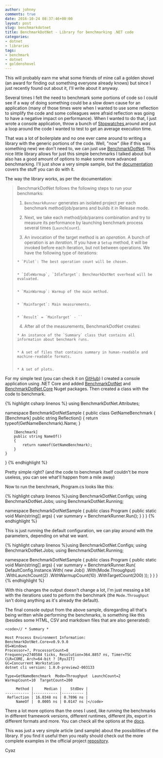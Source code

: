 ```yaml
---
author: johnny
comments: true
date: 2016-10-24 08:37:46+00:00
layout: post
slug: benchmarkdotnet
title: BenchmarkDotNet - Library for benchmarking .NET code
categories:
- dotnet
- libraries
tags:
- benchmark
- dotnet
- goldenshovel
---
```


This will probably earn me what some friends of mine call a golden shovel (an award for finding out something everyone already knows) but since I just recently found out about it, I'll write about it anyway.

Several times I felt the need to benchmark some portions of code so I could see if a way of doing something could be a slow down cause for an application (many of those times were when I wanted to use some reflection to simplify the code and some colleagues were afraid reflection was going to have a negative impact on performance). When I wanted to do that, I just wrote a console application, throw a bunch of [Stopwatches ](https://msdn.microsoft.com/en-us/library/system.diagnostics.stopwatch)around and put a loop around the code I wanted to test to get an average execution time.

That was a lot of boilerplate and no one ever came around to writing a library with the generic portions of the code. Well, "now" (like if this was something new) we don't need to, we can just use [BenchmarkDotNet](https://github.com/PerfDotNet/BenchmarkDotNet). This nice little library allows for just this simple benchmarks I talked about but also has a good amount of options to make some more advanced benchmarking. I'll just show a very simple sample, but the [documentation](https://perfdotnet.github.io/BenchmarkDotNet/) covers the stuff you can do with it.

The way the library works, as per the documentation:

> BenchmarkDotNet follows the following steps to run your benchmarks:
>
> 
> 
>	
>   1. `BenchmarkRunner` generates an isolated project per each benchmark method/job/params and builds it in Release mode.
> 
>	
>   2. Next, we take each method/job/params combination and try to measure its performance by launching benchmark process several times (`LaunchCount`).
> 
>
>   3. An invocation of the target method is an _operation_. A bunch of operation is an _iteration_. If you have a `Setup` method, it will be invoked before each iteration, but not between operations. We have the following type of iterations:
>
>	
>     * `Pilot`: The best operation count will be chosen.
> 
>	
>     * `IdleWarmup`, `IdleTarget`: BenchmarkDotNet overhead will be evaluated.
> 
>	
>     * `MainWarmup`: Warmup of the main method.
> 
>	
>     * `MainTarget`: Main measurements.
> 
>	
>     * `Result` = `MainTarget` - ``
> 
>
> 
>	
>   4. After all of the measurements, BenchmarkDotNet creates:
>
>	
>     * An instance of the `Summary` class that contains all information about benchmark runs.
> 
>	
>     * A set of files that contains summary in human-readable and machine-readable formats.
> 
>	
>     * A set of plots.


For my simple test (you can check it on [GitHub](https://github.com/joaofbantunes/BenchmarkDotNetSample)) I created a console application using .NET Core and added [BenchmarkDotNet](https://www.nuget.org/packages/BenchmarkDotNet/) and [BenchmarkDotNet.Core](https://www.nuget.org/packages/BenchmarkDotNet.Core/) Nuget packages. Then created a class with the code to benchmark.

{% highlight csharp linenos %}
using BenchmarkDotNet.Attributes;

namespace BenchmarkDotNetSample
{
    public class GetNameBenchmark
    {
        [Benchmark]
        public string Reflection()
        {
            return typeof(GetNameBenchmark).Name;
        }

        [Benchmark]
        public string NameOf()
        {
            return nameof(GetNameBenchmark);
        }
    }
}
{% endhighlight %}

Pretty simple right? (and the code to benchmark itself couldn't be more useless, you can see what'll happen from a mile away)

Now to run the benchmark, Program.cs looks like this:

{% highlight csharp linenos %}using BenchmarkDotNet.Configs;
using BenchmarkDotNet.Jobs;
using BenchmarkDotNet.Running;

namespace BenchmarkDotNetSample
{
    public class Program
    {
        public static void Main(string[] args)
        {
            var summary = BenchmarkRunner.Run<GetNameBenchmark>();
        }
    }
}
{% endhighlight %}

This is just running the default configuration, we can play around with the parameters, depending on what we want.

{% highlight csharp linenos %}using BenchmarkDotNet.Configs;
using BenchmarkDotNet.Jobs;
using BenchmarkDotNet.Running;

namespace BenchmarkDotNetSample
{
    public class Program
    {
        public static void Main(string[] args)
        {
            var summary = BenchmarkRunner.Run<GetNameBenchmark>(
                DefaultConfig.Instance.With(
                    new Job()
                        .With(Mode.Throughput)
                        .WithLaunchCount(2)
                        .WithWarmupCount(10)
                        .WithTargetCount(200)
                ));
        }
    }
}{% endhighlight %}

With this changes the output doesn't change a lot, I'm just messing a bit with the iterations used to perform the benchmark (the `Mode.Throughput` isn't doing anything as it's already the default).

The final console output from the above sample, disregarding all that's being written while performing the benchmarks, is something like this (besides some HTML, CSV and markdown files that are also generated):

    
    <code>// * Summary *
    
    Host Process Environment Information:
    BenchmarkDotNet.Core=v0.9.9.0
    OS=Windows
    Processor=?, ProcessorCount=8
    Frequency=2740584 ticks, Resolution=364.8857 ns, Timer=TSC
    CLR=CORE, Arch=64-bit ? [RyuJIT]
    GC=Concurrent Workstation
    dotnet cli version: 1.0.0-preview2-003133
    
    Type=GetNameBenchmark  Mode=Throughput  LaunchCount=2
    WarmupCount=10  TargetCount=200
    
         Method |     Median |    StdDev |
    ----------- |----------- |---------- |
     Reflection | 16.0348 ns | 0.7896 ns |
         NameOf |  0.0005 ns | 0.0147 ns |</code>


There a lot more options than the ones I used, like running the benchmarks in different framework versions, different runtimes, different jits, export in different formats and more. You can check all the options at the [docs](https://perfdotnet.github.io/BenchmarkDotNet/Configuration.htm).

This was just a very simple article (and sample) about the possibilities of the library. If you find it useful then you really should check out the more complete examples in the official project [repository](https://github.com/PerfDotNet/BenchmarkDotNet/tree/master/samples).

Cyaz
